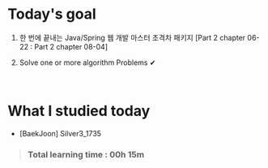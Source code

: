 # Today's goal

1. 한 번에 끝내는 Java/Spring 웹 개발 마스터 초격차 패키지 [Part 2 chapter 06-22 : Part 2 chapter 08-04]

2. Solve one or more algorithm Problems ✔

<br>

# What I studied today

* [BaekJoon] Silver3_1735

><h3>Total learning time : 00h 15m</h3>